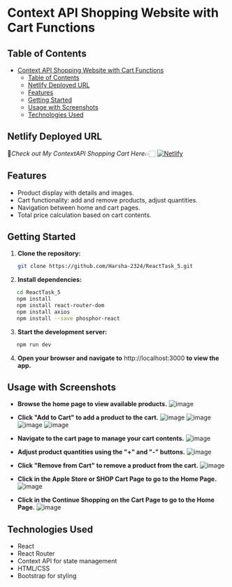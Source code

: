 # Context API Shopping Website with Cart Functions

## Table of Contents

- [Context API Shopping Website with Cart Functions](#context-api-shopping-website-with-cart-functions)
  - [Table of Contents](#table-of-contents)
  - [Netlify Deployed URL](#netlify-deployed-url)
  - [Features](#features)
  - [Getting Started](#getting-started)
  - [Usage with Screenshots](#usage-with-screenshots)
  - [Technologies Used](#technologies-used)
 
## Netlify Deployed URL

🔸*Check out My ContextAPI Shopping Cart  Here*👉🏻 [![Netlify](https://img.shields.io/badge/netlify-%23000000.svg?style=for-the-badge&logo=netlify&logoColor=#00C7B7)](https://contextapi-react-task-5.netlify.app)

## Features

- Product display with details and images.
- Cart functionality: add and remove products, adjust quantities.
- Navigation between home and cart pages.
- Total price calculation based on cart contents.

## Getting Started

1. **Clone the repository:**

   ```bash
   git clone https://github.com/Harsha-2324/ReactTask_5.git

   ```

2. **Install dependencies:**

```bash
   cd ReactTask_5
   npm install 
   npm install react-router-dom
   npm install axios
   npm install --save phosphor-react
```

3. **Start the development server:**

```bash
   npm run dev
```

4. **Open your browser and navigate to** http://localhost:3000 **to view the app.**

## Usage with Screenshots

- **Browse the home page to view available products.**
 ![image](./public/image/Output_Screenshot/Screenshot%20(135).png)

- **Click "Add to Cart" to add a product to the cart.**
 ![image](./public/image/Output_Screenshot/Screenshot%20(136).png)
 ![image](./public/image/Output_Screenshot/Screenshot%20(137).png)
 ![image](./public/image/Output_Screenshot/Screenshot%20(138).png)
 ![image](./public/image/Output_Screenshot/Screenshot%20(139).png)

- **Navigate to the cart page to manage your cart contents.**
 ![image](./public/image/Output_Screenshot/Screenshot%20(140).png)
 
- **Adjust product quantities using the "+" and "-" buttons.**
 ![image](./public/image/Output_Screenshot/Screenshot%20(140).png)
  
- **Click "Remove from Cart" to remove a product from the cart.**
 ![image](./public/image/Output_Screenshot/Screenshot%20(141).png)
  
- **Click in the Apple Store or SHOP Cart Page to go to the Home Page.** 
 ![image](./public/image/Output_Screenshot/Screenshot%20(135).png)

- **Click in the Continue Shopping on the Cart Page to go to the Home Page.**
 ![image](./public/image/Output_Screenshot/Screenshot%20(135).png)

## Technologies Used

- React
- React Router
- Context API for state management
- HTML/CSS
- Bootstrap for styling